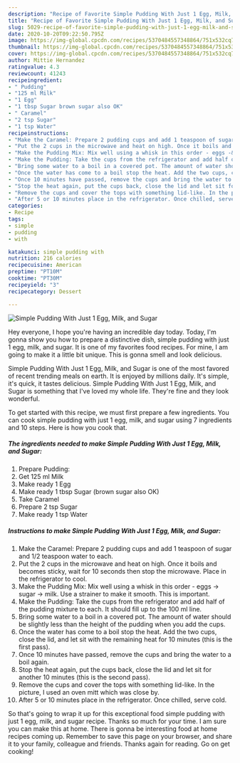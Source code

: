 ```yaml
---
description: "Recipe of Favorite Simple Pudding With Just 1 Egg, Milk, and Sugar"
title: "Recipe of Favorite Simple Pudding With Just 1 Egg, Milk, and Sugar"
slug: 5029-recipe-of-favorite-simple-pudding-with-just-1-egg-milk-and-sugar
date: 2020-10-20T09:22:50.795Z
image: https://img-global.cpcdn.com/recipes/5370484557348864/751x532cq70/simple-pudding-with-just-1-egg-milk-and-sugar-recipe-main-photo.jpg
thumbnail: https://img-global.cpcdn.com/recipes/5370484557348864/751x532cq70/simple-pudding-with-just-1-egg-milk-and-sugar-recipe-main-photo.jpg
cover: https://img-global.cpcdn.com/recipes/5370484557348864/751x532cq70/simple-pudding-with-just-1-egg-milk-and-sugar-recipe-main-photo.jpg
author: Mittie Hernandez
ratingvalue: 4.3
reviewcount: 41243
recipeingredient:
- " Pudding"
- "125 ml Milk"
- "1 Egg"
- "1 tbsp Sugar brown sugar also OK"
- " Caramel"
- "2 tsp Sugar"
- "1 tsp Water"
recipeinstructions:
- "Make the Caramel: Prepare 2 pudding cups and add 1 teaspoon of sugar and 1/2 teaspoon water to each."
- "Put the 2 cups in the microwave and heat on high. Once it boils and becomes sticky, wait for 10 seconds then stop the microwave. Place in the refrigerator to cool."
- "Make the Pudding Mix: Mix well using a whisk in this order - eggs -&gt; sugar -&gt; milk. Use a strainer to make it smooth. This is important."
- "Make the Pudding: Take the cups from the refrigerator and add half of the pudding mixture to each. It should fill up to the 100 ml line."
- "Bring some water to a boil in a covered pot. The amount of water should be slightly less than the height of the pudding when you add the cups."
- "Once the water has come to a boil stop the heat. Add the two cups, close the lid, and let sit with the remaining heat for 10 minutes (this is the first pass)."
- "Once 10 minutes have passed, remove the cups and bring the water to a boil again."
- "Stop the heat again, put the cups back, close the lid and let sit for another 10 minutes (this is the second pass)."
- "Remove the cups and cover the tops with something lid-like. In the picture, I used an oven mitt which was close by."
- "After 5 or 10 minutes place in the refrigerator. Once chilled, serve cold."
categories:
- Recipe
tags:
- simple
- pudding
- with

katakunci: simple pudding with 
nutrition: 216 calories
recipecuisine: American
preptime: "PT10M"
cooktime: "PT30M"
recipeyield: "3"
recipecategory: Dessert

---
```



![Simple Pudding With Just 1 Egg, Milk, and Sugar](https://img-global.cpcdn.com/recipes/5370484557348864/751x532cq70/simple-pudding-with-just-1-egg-milk-and-sugar-recipe-main-photo.jpg)

Hey everyone, I hope you're having an incredible day today. Today, I'm gonna show you how to prepare a distinctive dish, simple pudding with just 1 egg, milk, and sugar. It is one of my favorites food recipes. For mine, I am going to make it a little bit unique. This is gonna smell and look delicious.

Simple Pudding With Just 1 Egg, Milk, and Sugar is one of the most favored of recent trending meals on earth. It is enjoyed by millions daily. It's simple, it's quick, it tastes delicious. Simple Pudding With Just 1 Egg, Milk, and Sugar is something that I've loved my whole life. They're fine and they look wonderful.




To get started with this recipe, we must first prepare a few ingredients. You can cook simple pudding with just 1 egg, milk, and sugar using 7 ingredients and 10 steps. Here is how you cook that.

<!--inarticleads1-->

##### The ingredients needed to make Simple Pudding With Just 1 Egg, Milk, and Sugar:

1. Prepare  Pudding:
1. Get 125 ml Milk
1. Make ready 1 Egg
1. Make ready 1 tbsp Sugar (brown sugar also OK)
1. Take  Caramel
1. Prepare 2 tsp Sugar
1. Make ready 1 tsp Water




<!--inarticleads2-->

##### Instructions to make Simple Pudding With Just 1 Egg, Milk, and Sugar:

1. Make the Caramel: Prepare 2 pudding cups and add 1 teaspoon of sugar and 1/2 teaspoon water to each.
1. Put the 2 cups in the microwave and heat on high. Once it boils and becomes sticky, wait for 10 seconds then stop the microwave. Place in the refrigerator to cool.
1. Make the Pudding Mix: Mix well using a whisk in this order - eggs -&gt; sugar -&gt; milk. Use a strainer to make it smooth. This is important.
1. Make the Pudding: Take the cups from the refrigerator and add half of the pudding mixture to each. It should fill up to the 100 ml line.
1. Bring some water to a boil in a covered pot. The amount of water should be slightly less than the height of the pudding when you add the cups.
1. Once the water has come to a boil stop the heat. Add the two cups, close the lid, and let sit with the remaining heat for 10 minutes (this is the first pass).
1. Once 10 minutes have passed, remove the cups and bring the water to a boil again.
1. Stop the heat again, put the cups back, close the lid and let sit for another 10 minutes (this is the second pass).
1. Remove the cups and cover the tops with something lid-like. In the picture, I used an oven mitt which was close by.
1. After 5 or 10 minutes place in the refrigerator. Once chilled, serve cold.




So that's going to wrap it up for this exceptional food simple pudding with just 1 egg, milk, and sugar recipe. Thanks so much for your time. I am sure you can make this at home. There is gonna be interesting food at home recipes coming up. Remember to save this page on your browser, and share it to your family, colleague and friends. Thanks again for reading. Go on get cooking!
